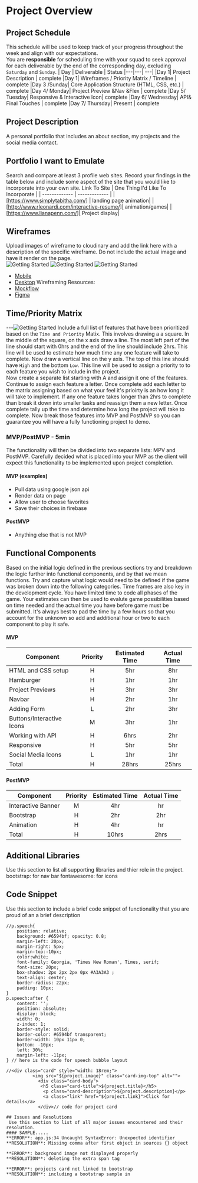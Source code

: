# Project Overview
## Project Schedule
This schedule will be used to keep track of your progress throughout the week and align with our expectations.  
You are **responsible** for scheduling time with your squad to seek approval for each deliverable by the end of the corresponding day, excluding `Saturday` and `Sunday`.
|  Day | Deliverable | Status
|---|---| ---|
|Day 1| Project Description | complete
|Day 1| Wireframes / Priority Matrix / Timeline | complete
|Day 3 /Sunday| Core Application Structure (HTML, CSS, etc.) | complete
|Day 4/ Monday| Project Preview &Nav &Flex | complete
|Day 5/ Tuesday| Responsive & Interactive Icon| complete
|Day 6/ Wednesday| API& Final Touches | complete
|Day 7/ Thursday| Present | complete
## Project Description
A personal portfolio that includes an about section, my projects and the social media contact. 
## Portfolio I want to Emulate
Search and compare at least 3 profile web sites.  Record your findings in the table below and include some aspect of the site that you would like to incorporate into your own site.
Link To Site  | One Thing I'd Like To Incorporate | 
| ------------- | ------------- |
| [https://www.simplytabitha.com/] | landing page animation| 
|[http://www.rleonardi.com/interactive-resume/]| animation/games|
| [https://www.lianapenn.com/]|  Project display| 


## Wireframes
Upload images of wireframe to cloudinary and add the link here with a description of the specific wireframe. Do not include the actual image and have it render on the page.  
![Getting Started](mobilemockup.png)
![Getting Started](mockup_1.png)
![Getting Started](mockup_2.png)
- [Mobile](https://i.imgur.com/P3iBEZf.jpg)
- [Desktop](https://i.imgur.com/xpOWo0E.jpg)
Wireframing Resources:
- [Mockflow](https://mockflow.com/app/#Wireframe)
- [Figma](https://www.figma.com/)
## Time/Priority Matrix 

---![Getting Started](tp_matrix.jpg)
Include a full list of features that have been prioritized based on the `Time and Priority` Matix.  This involves drawing a a square.  In the middle of the square, on the x axis draw a line.  The most left part of the line should start with 0hrs and the end of the line should include 2hrs.  This line will be used to estimate how much time any one feature will take to complete. 
Now draw a vertical line on the y axis.  The top of this line should have `High` and the bottom `Low`.  This line will be used to assign a priority to to each feature you wish to include in the project.  
Now create a separate list starting with A and assign it one of the features.  Continue to assign each feature a letter.  Once complete add each letter to the matrix assigning based on what your feel it's prioirty is an how long it will take to implement. If any one feature takes longer than 2hrs to complete than break it down into smaller tasks and reassign them a new letter. 
Once complete tally up the time and determine how long the project will take to complete. Now break those features into MVP and PostMVP so you can guarantee you will have a fully functioning project to demo. 
### MVP/PostMVP - 5min
The functionality will then be divided into two separate lists: MPV and PostMVP.  Carefully decided what is placed into your MVP as the client will expect this functionality to be implemented upon project completion.  
#### MVP (examples)
- Pull data using google json api
- Render data on page 
- Allow user to choose favorites 
- Save their choices in firebase
#### PostMVP 
- Anything else that is not MVP
## Functional Components
Based on the initial logic defined in the previous sections try and breakdown the logic further into functional components, and by that we mean functions.  Try and capture what logic would need to be defined if the game was broken down into the following categories.
Time frames are also key in the development cycle.  You have limited time to code all phases of the game.  Your estimates can then be used to evalute game possibilities based on time needed and the actual time you have before game must be submitted. It's always best to pad the time by a few hours so that you account for the unknown so add and additional hour or two to each component to play it safe.
#### MVP
| Component | Priority | Estimated Time | Actual Time |
| --- | :---: |  :---: | :---: | 
| HTML and CSS setup | H |  5hr | 8hr| 
| Hamburger | H | 1hr | 1hr |
| Project Previews | H | 3hr | 3hr |
| Navbar | H | 2hr | 1hr |  
| Adding Form | L | 2hr|  3hr | 
| Buttons/Interactive Icons| M | 3hr | 1hr|
| Working with API | H | 6hrs|  2hr | 
| Responsive | H | 5hr | 5hr |
| Social Media Icons | L | 1hr |  1hr |
| Total | H | 28hrs| 25hrs |
#### PostMVP
| Component | Priority | Estimated Time | Actual Time |
| --- | :---: |  :---: | :---: | 
| Interactive Banner | M | 4hr | hr |
| Bootstrap | H | 2hr | 2hr |
| Animation | H | 4hr | hr |
| Total | H | 10hrs| 2hrs |
## Additional Libraries
 Use this section to list all supporting libraries and thier role in the project. 
 bootstrap: for nav bar 
 fontawesome: for icons 
## Code Snippet
Use this section to include a brief code snippet of functionality that you are proud of an a brief description  
```
//p.speech{
    position: relative;
    background: #6594bf; opacity: 0.8;
    margin-left: 20px; 
    margin-right: 5px;
    margin-top:-10px; 
    color:white; 
    font-family: Georgia, 'Times New Roman', Times, serif;
    font-size: 20px;
    box-shadow: 2px 2px 2px 0px #A3A3A3 ;
    text-align: center;
    border-radius: 22px;
    padding: 10px;
}
p.speech:after {
    content: '';
    position: absolute;
    display: block;
    width: 0;
    z-index: 1;
    border-style: solid;
    border-color: #6594bf transparent;
    border-width: 10px 11px 0;
    bottom: -10px;
    left: 30%;
    margin-left: -11px;
} // here is the code for speech bubble layout 

//<div class="card" style="width: 18rem;">
          <img src="${project.image}" class="card-img-top" alt="">
            <div class="card-body">
             <h5 class="card-title">${project.title}</h5>
              <p class="card-description">${project.description}</p>
              <a class="link" href="${project.link}">Click for details</a>
            </div>// code for project card 

## Issues and Resolutions
 Use this section to list of all major issues encountered and their resolution.
#### SAMPLE.....
**ERROR**: app.js:34 Uncaught SyntaxError: Unexpected identifier                                
**RESOLUTION**: Missing comma after first object in sources {} object

**ERROR**: background image not displayed properly 
**RESOLUTION**: deleting the extra span tag 

**ERROR**: projects card not linked to bootstrap 
**RESOLUTION**: including a bootstrap sample in 
